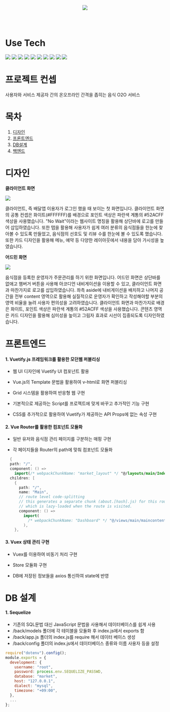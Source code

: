 <p align="center">
  <img src="https://capsule-render.vercel.app/api?type=Waving&color=auto&height=300&section=header&text=No%20Wait&fontSize=90" />
</p>
</br>
</br>


#  Use Tech

![](https://img.shields.io/badge/npm-CB3837?style=flat-square&logo=npm&logoColor=white)
![](https://img.shields.io/badge/IntelliJ%20IDEA-000000?style=flat-square&logo=IntelliJ%20IDEA&logoColor=white)
![](https://img.shields.io/badge/HTML5-E34F26?style=flat-square&logo=HTML5&logoColor=white)
![](https://img.shields.io/badge/CSS3-1572B6?style=flat-square&logo=CSS3&logoColor=white)
![](https://img.shields.io/badge/Vue.js-4FC08D?style=flat-square&logo=Vue.js&logoColor=white)
![](https://img.shields.io/badge/Vuetify.js%202.5.8-1867C0?style=flat-square&logo=Vuetify&logoColor=white)
![](https://img.shields.io/badge/Node.js-339933?style=flat-square&logo=Node.js&logoColor=white)
![](https://img.shields.io/badge/MySQL%208.0-4479A1?style=flat-square&logo=MySQL&logoColor=white)
![](https://img.shields.io/badge/Postman-FF6C37?style=flat-square&logo=Postman&logoColor=white)
![](https://img.shields.io/badge/Express.js-000000?style=flat-square&logo=Express&logoColor=white)

# 프로젝트 컨셉

사용자와 서비스 제공자 간의 온오프라인 간격을 좁히는 음식 O2O 서비스

# 목차

<ol>
  <li><a href="#design">디자인</a></li>
  <li><a href="#frontend">프론트엔드</a></li>
  <li><a href="#DB">DB설계</a></li>
  <li><a href="#backend">백엔드</a></li>

</ol>

<h1 id="design">디자인</h1>

__클라이언트 화면__

<img src="https://user-images.githubusercontent.com/85723094/135088887-209b8720-ec92-412f-8d24-ffa95ea35110.png">

클라이언트, 즉 배달앱 이용자가 로그인 했을 때 보이는 첫 화면입니다. 클라이언트 화면의 공통 컨셉은 화이트(#FFFFFF)를 배경으로 포인트 색상은 파란색 계통의 #52ACFF 색상을 사용했습니다.
"No Wait"이라는 웹사이트 명칭을 활용해 상단바에 로고를 만들어 삽입하였습니다. 또한 탭을 활용해 사용자가 쉽게 여러 분류의 음식점들을 한눈에 찾아볼 수 있도록 만들었고, 음식점의 선호도 및 리뷰 수를 한눈에 볼 수 있도록 했습니다. 또한 카드 디자인을 활용해 메뉴, 예약 등 다양한 레이아웃에서 내용을 담아 가시성을 높였습니다.

__어드민 화면__

<img src="https://user-images.githubusercontent.com/85723094/135089570-d4fb3142-9a91-403f-813d-d36c5d52c2a3.png">

음식점을 등록한 운영자가 주문관리를 하기 위한 화면입니다. 어드민 화면은 상단바를 없애고 햄버거 버튼을 사용해 아코디언 내비게이션을 이용할 수 있고, 클라이언트 화면과 마찬가지로 로고를 삽입하였습니다. 
좌측 aside에 내비게이션을 배치하고 나머지 공간을 전부 content 영역으로 활용해 실질적으로 운영자가 확인하고 작성해야할 부분의 영역 비율을 늘려 사용자 편의성을 고려하였습니다. 클라이언트 화면과 마찬가지로 배경은 화이트, 포인트 색상은 파란색 계통의  #52ACFF 색상을 사용했습니다. 콘텐츠 영역은 카드 디자인을 활용해 심미성을 높이고 그림자 효과로 시선이 집중되도록 디자인하였습니다.

<!--<h1 id="DB">DB설계</h1>
예시.
<h1 id="backend">백엔드</h1>
예시.
-->
<h1 id="frontend">프론트엔드</h1>

 #### 1. Vuetify.js 프레임워크를 활용한 모던웹 퍼블리싱

  - 웹 UI 디자인에 Vuetify UI 컴포넌트 활용

  - Vue.js의 Template 문법을 활용하여 v-html로 화면 퍼블리싱

  - Grid 시스템을 활용하여 반응형 웹 구현

  - 기본적으로 제공하는 Script를 프로젝트에 맞게 바꾸고 추가적인 기능 구현

  - CSS를 추가적으로 활용하여 Vuetify가 제공하는 API Props에 없는 속성 구현

#### 2. Vue Router를 활용한 컴포넌트 모듈화 

  -  일반 유저와 음식점 관리 페이지를 구분하는 매핑 구현
 
  -  각 페이지들을 Router의 path에 맞춰 컴포넌트 모듈화

  ```kotlin
    {
    path: "/",
    component: () =>
      import(/* webpackChunkName: "market_layout" */ "@/layouts/main/Index"),
    children: [
      {
        path: "/",
        name: "Main",
        // route level code-splitting
        // this generates a separate chunk (about.[hash].js) for this route
        // which is lazy-loaded when the route is visited.
        component: () =>
          import(
            /* webpackChunkName: "Dashboard" */ "@/views/main/maincontent/TabItems"
          ),
      },
  ```

#### 3. Vuex 상태 관리 구현

  - Vuex를 이용하여 비동기 처리 구현
 
  - Store 모듈화 구현

  - DB에 저장된 정보들을 axios 통신하여 state에 반영

<h1 id="DB">DB 설계</h1>


#### 1. Sequelize

- 기존의 SQL문법 대신 JavaScript 문법을 사용해서 데이터베이스를 쉽게 사용
- /back/models 폴더에 각 테이블을 모듈화 후 index.js에서 exports 함
- /back/app.js 폴더의 index.js를 require 해서 데이터 베이스 생성
- /back/config 폴더의 index.js에서 데이터베이스 종류와 이름 사용자 등을 설정

```javascript
require("dotenv").config();
module.exports = {
  development: {
    username: "root",
    password: process.env.SEQUELIZE_PASSWD,
    database: "market",
    host: "127.0.0.1",
    dialect: "mysql",
    timezone: "+09:00",
  },
  ...
};
```
